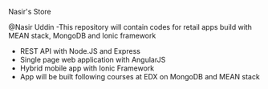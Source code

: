 Nasir's Store 

@Nasir Uddin
-This repository will contain codes for retail apps build with MEAN stack, MongoDB and Ionic framework
- REST API with Node.JS and Express
- Single page web application with AngularJS
- Hybrid mobile app with Ionic Framework
- App will be built following courses at EDX on MongoDB and MEAN stack